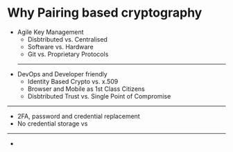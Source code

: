 # Why Pairing based cryptography
* Agile Key Management
  * Disbtributed vs. Centralised
  * Software vs. Hardware
  * Git vs. Proprietary Protocols
  ----
* DevOps and Developer friendly
  * Identity Based Crypto vs. x.509
  * Browser and Mobile as 1st Class Citizens
  * Disbtributed Trust vs. Single Point of Compromise
----
*  2FA, password and credential replacement
*   No credential storage vs

  -----
*    
